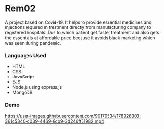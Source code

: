 # RemO2
A project based on Covid-19. It helps to provide essential medicines and injections required in treatment directly from manufacturing company to registered hospitals.
Due to which patient get faster treatment and also gets the essentials at affordable price because it avoids black marketing which was seen during pandemic.

### Languages Used
- HTML
- CSS
- JavaScript
- EJS
- Node.js using express.js
- MongoDB


### Demo



https://user-images.githubusercontent.com/90170534/178928303-361c5340-c039-4469-8cb9-3d246ff51982.mp4

